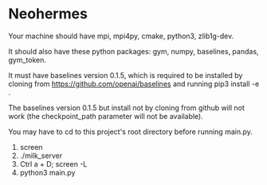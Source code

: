 # Neohermes

Your machine should have mpi, mpi4py, cmake, python3, zlib1g-dev.

It should also have these python packages: gym, numpy, baselines, pandas, gym_token.

It must have baselines version 0.1.5, which is required to be installed by cloning from https://github.com/openai/baselines and running pip3 install -e .

The baselines version 0.1.5 but install not by cloning from github will not work (the checkpoint_path parameter will not be available).

You may have to cd to this project's root directory before running main.py.

1. screen 
2. ./milk_server
4. Ctrl a + D; screen -L
3. python3 main.py
